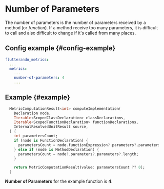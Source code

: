 # Number of Parameters

The number of parameters is the number of parameters received by a method (or _function_). If a method receive too many parameters, it is difficult to call and also difficult to change if it's called from many places.

## Config example {#config-example}

```yaml
flutterando_metrics:
  ...
  metrics:
    ...
    number-of-parameters: 4
    ...
```

## Example {#example}

```dart
  MetricComputationResult<int> computeImplementation(
    Declaration node,
    Iterable<ScopedClassDeclaration> classDeclarations,
    Iterable<ScopedFunctionDeclaration> functionDeclarations,
    InternalResolvedUnitResult source,
  ) {
    int parametersCount;
    if (node is FunctionDeclaration) {
      parametersCount = node.functionExpression?.parameters?.parameters?.length;
    } else if (node is MethodDeclaration) {
      parametersCount = node?.parameters?.parameters?.length;
    }

    return MetricComputationResult(value: parametersCount ?? 0);
  }
```

**Number of Parameters** for the example function is **4**.
